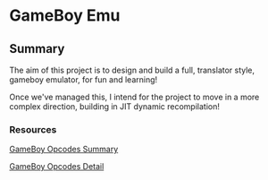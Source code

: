 # GameBoy Emu

## Summary
The aim of this project is to design and build a full, translator style, gameboy emulator, for fun and learning!

Once we've managed this, I intend for the project to move in a more complex direction, building in JIT dynamic recompilation!

### Resources
[GameBoy Opcodes Summary](http://www.devrs.com/gb/files/opcodes.html)

[GameBoy Opcodes Detail](http://www.pastraiser.com/cpu/gameboy/gameboy_opcodes.html)